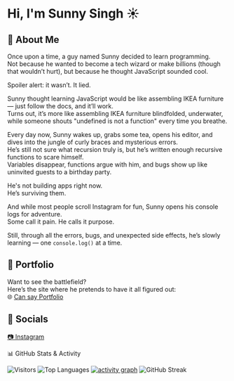 # Hi, I'm Sunny Singh ☀️

## 🧠 About Me

Once upon a time, a guy named Sunny decided to learn programming.  
Not because he wanted to become a tech wizard or make billions (though that wouldn’t hurt), but because he thought JavaScript sounded cool.  

Spoiler alert: it wasn’t. It lied.

Sunny thought learning JavaScript would be like assembling IKEA furniture — just follow the docs, and it’ll work.  
Turns out, it’s more like assembling IKEA furniture blindfolded, underwater, while someone shouts "undefined is not a function" every time you breathe.

Every day now, Sunny wakes up, grabs some tea, opens his editor, and dives into the jungle of curly braces and mysterious errors.  
He’s still not sure what recursion truly is, but he’s written enough recursive functions to scare himself.  
Variables disappear, functions argue with him, and bugs show up like uninvited guests to a birthday party.

He's not building apps right now.  
He’s surviving them.

And while most people scroll Instagram for fun, Sunny opens his console logs for adventure.  
Some call it pain. He calls it purpose.

Still, through all the errors, bugs, and unexpected side effects, he’s slowly learning — one `console.log()` at a time.

## 🔗 Portfolio

Want to see the battlefield?  
Here’s the site where he pretends to have it all figured out:  
🌐 [Can say Portfolio](https://sunny-kishor-singh.vercel.app/)


## 📱 Socials

[📷 Instagram](https://www.instagram.com/i_d0nt_f_care_/)

<summary>📊 GitHub Stats & Activity</summary>

![Visitors](https://komarev.com/ghpvc/?username=sunnysingh&label=Profile%20views&color=0e75b6&style=flat)
![Top Languages](https://github-readme-stats.vercel.app/api/top-langs/?username=sunnysingh&layout=compact&theme=tokyonight)
[![activity graph](https://github-readme-activity-graph.cyclic.app/graph?username=sunnysingh&theme=tokyo-night)](https://github.com/ashutosh00710/github-readme-activity-graph)
![GitHub Streak](https://github-readme-streak-stats.herokuapp.com/?user=sunnysingh&theme=tokyonight)
